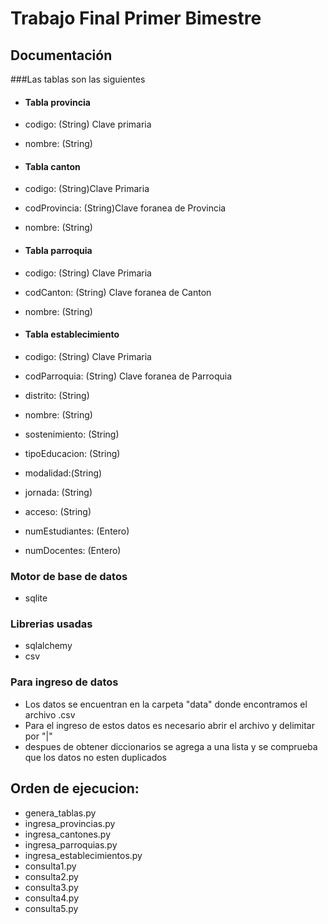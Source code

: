 # Trabajo Final Primer Bimestre

## Documentación
###Las tablas son las siguientes
* #### Tabla provincia
*   codigo: (String) Clave primaria
*   nombre: (String)

* #### Tabla canton
*   codigo: (String)Clave Primaria
*   codProvincia: (String)Clave foranea de Provincia
*   nombre: (String)

* #### Tabla parroquia
*   codigo: (String) Clave Primaria
*   codCanton: (String) Clave foranea de Canton
*   nombre: (String)

* #### Tabla establecimiento
*   codigo: (String) Clave Primaria
*   codParroquia: (String) Clave foranea de Parroquia
*   distrito: (String)
*   nombre: (String)
*   sostenimiento: (String)
*   tipoEducacion: (String)
*   modalidad:(String)
*   jornada: (String)
*   acceso: (String)
*   numEstudiantes: (Entero)
*   numDocentes: (Entero)
### Motor de base de datos
* sqlite
### Librerias usadas
* sqlalchemy
* csv
### Para ingreso de datos
* Los datos se encuentran en la carpeta "data" donde encontramos el archivo .csv
* Para el ingreso de estos datos es necesario abrir el archivo y delimitar por "|"
* despues de obtener diccionarios se agrega a una lista y se comprueba que los datos no esten duplicados 
## Orden de ejecucion:
* genera_tablas.py
* ingresa_provincias.py
* ingresa_cantones.py
* ingresa_parroquias.py
* ingresa_establecimientos.py
* consulta1.py
* consulta2.py
* consulta3.py
* consulta4.py
* consulta5.py
